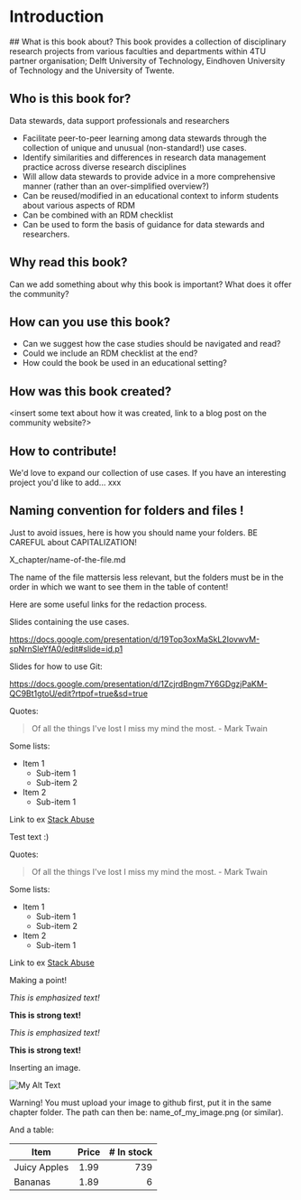 # Introduction

<insert brief introduction about the project and working group aims and objectives> 
## What is this book about? 

<insert text>
This book provides a collection of disciplinary research projects from various faculties and departments within 4TU partner organisation; Delft University of Technology, Eindhoven University of Technology and the University of Twente. 

## Who is this book for? 

Data stewards, data support professionals and researchers 

- Facilitate peer-to-peer learning among data stewards through the collection of unique and unusual (non-standard!) use cases. 
- Identify similarities and differences in research data management practice across diverse research disciplines 
- Will allow data stewards to provide advice in a more comprehensive manner (rather than an over-simplified overview?) 
- Can be reused/modified in an educational context to inform students about various aspects of RDM
- Can be combined with an RDM checklist 
- Can be used to form the basis of guidance for data stewards and researchers.

## Why read this book? 
  
<insert text> Can we add something about why this book is important? What does it offer the community? 
  
## How can you use this book? 
  
- Can we suggest how the case studies should be navigated and read? 
- Could we include an RDM checklist at the end? 
- How could the book be used in an educational setting? 
  
## How was this book created? 
  
<insert some text about how it was created, link to a blog post on the community website?>
  
## How to contribute!
  
We'd love to expand our collection of use cases. If you have an interesting project you'd like to add... xxx


## Naming convention for folders and files ! 

Just to avoid issues, here is how you should name your folders. BE CAREFUL about CAPITALIZATION! 

X_chapter/name-of-the-file.md 

The name of the file mattersis less relevant, but the folders must be in the order in which we want to see them in the table of content! 

Here are some useful links for the redaction process. 

Slides containing the use cases. 

https://docs.google.com/presentation/d/19Top3oxMaSkL2IovwvM-spNrnSleYfA0/edit#slide=id.p1 


Slides for how to use Git:

https://docs.google.com/presentation/d/1ZcjrdBngm7Y6GDgzjPaKM-QC9Bt1gtoU/edit?rtpof=true&sd=true

Quotes: 

> Of all the things I've lost 
> I miss my mind the most. - Mark Twain

Some lists: 
- Item 1
  - Sub-item 1
  - Sub-item 2
- Item 2
  - Sub-item 1

Link to ex
[Stack Abuse](http://stackabuse.com "Stack Abuse Title")

Test text :) 

Quotes: 

> Of all the things I've lost 
> I miss my mind the most. - Mark Twain

Some lists: 
- Item 1
  - Sub-item 1
  - Sub-item 2
- Item 2
  - Sub-item 1

Link to ex
[Stack Abuse](http://stackabuse.com "Stack Abuse Title")

Making a point!

_This is emphasized text!_

__This is strong text!__

*This is emphasized text!*

**This is strong text!**


Inserting an image. 

![My Alt Text](/path/to/my/pic.jpg "My Optional Title Text")

Warning! You must upload your image to github first, put it in the same chapter folder. The path can then be: name_of_my_image.png (or similar). 

And a table: 

| Item         | Price | # In stock |
|--------------|:-----:|-----------:|
| Juicy Apples |  1.99 |        739 |
| Bananas      |  1.89 |          6 |

